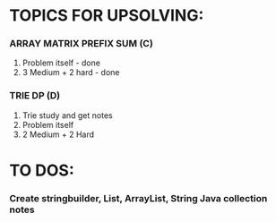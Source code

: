 # TOPICS FOR UPSOLVING:

### ARRAY MATRIX PREFIX SUM (C)
1. Problem itself - done
2. 3 Medium + 2 hard - done

### TRIE DP (D)
1. Trie study and get notes
2. Problem itself
3. 2 Medium + 2 Hard

# TO DOS:
### Create stringbuilder, List, ArrayList, String Java collection notes 
